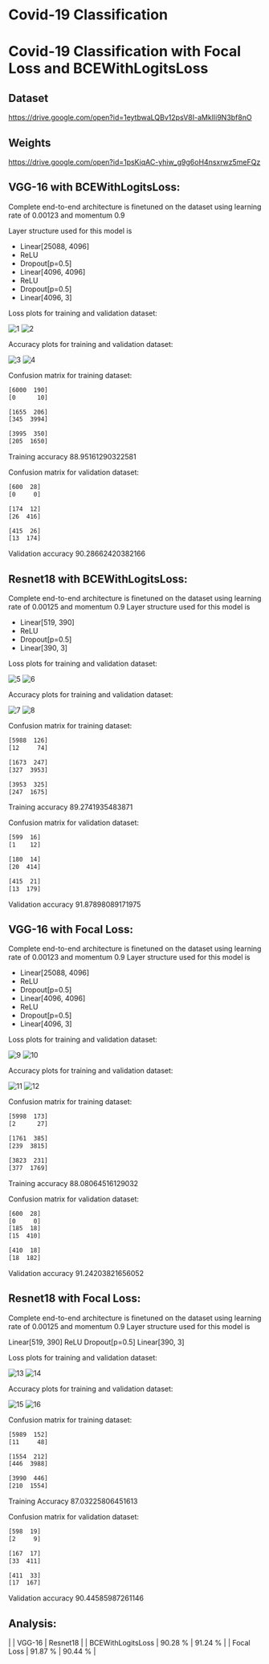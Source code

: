 # Covid-19 Classification

# Covid-19 Classification with Focal Loss and BCEWithLogitsLoss

## Dataset 
https://drive.google.com/open?id=1eytbwaLQBv12psV8I-aMkIli9N3bf8nO
## Weights
https://drive.google.com/open?id=1psKiqAC-yhiw_g9g6oH4nsxrwz5meFQz

## VGG-16 with BCEWithLogitsLoss:
Complete end-to-end architecture is finetuned on the dataset using learning rate of 0.00123 and momentum 0.9

Layer structure used for this model is
- Linear[25088, 4096]
- ReLU
- Dropout[p=0.5]
- Linear[4096, 4096]
- ReLU
- Dropout[p=0.5]
- Linear[4096, 3]

Loss plots for training and validation dataset:

![1](/Images/1.png)
![2](/Images/2.png)
 
Accuracy plots for training and validation dataset:

![3](/Images/3.png)
![4](/Images/4.png)

Confusion matrix for training dataset:

```bash
[6000  190]
[0      10]

[1655  206]
[345  3994]

[3995  350]
[205  1650]
```
Training accuracy 88.95161290322581

Confusion matrix for validation dataset:

```bash
[600  28]
[0     0]

[174  12]
[26  416]

[415  26]
[13  174]
```
Validation accuracy 90.28662420382166

## Resnet18 with BCEWithLogitsLoss:

Complete end-to-end architecture is finetuned on the dataset using learning rate of 0.00125 and momentum 0.9
Layer structure used for this model is

- Linear[519, 390]
- ReLU
- Dropout[p=0.5]
- Linear[390, 3]

Loss plots for training and validation dataset:

![5](/Images/5.png)
![6](/Images/6.png)

Accuracy plots for training and validation dataset:

![7](/Images/7.png)
![8](/Images/8.png)

Confusion matrix for training dataset:

```bash
[5988  126]
[12     74]

[1673  247]
[327  3953]

[3953  325]
[247  1675]
```
Training accuracy 89.2741935483871

Confusion matrix for validation dataset:

```bash
[599  16]
[1    12]

[180  14]
[20  414]

[415  21]
[13  179]
```
Validation accuracy 91.87898089171975

## VGG-16 with Focal Loss:
Complete end-to-end architecture is finetuned on the dataset using learning rate of 0.00123 and momentum 0.9
Layer structure used for this model is

- Linear[25088, 4096]
- ReLU
- Dropout[p=0.5]
- Linear[4096, 4096]
- ReLU
- Dropout[p=0.5]
- Linear[4096, 3]

Loss plots for training and validation dataset:

![9](/Images/9.png)
![10](/Images/10.png)

Accuracy plots for training and validation dataset:

![11](/Images/11.png)
![12](/Images/12.png)

Confusion matrix for training dataset:

```bash
[5998  173]
[2      27]

[1761  385]
[239  3815]

[3823  231]
[377  1769]
```
Training accuracy 88.08064516129032

Confusion matrix for validation dataset:

```bash
[600  28]
[0     0]
[185  18]
[15  410]

[410  18]
[18  182]
```
Validation accuracy 91.24203821656052

## Resnet18 with Focal Loss:
Complete end-to-end architecture is finetuned on the dataset using learning rate of 0.00125 and momentum 0.9
Layer structure used for this model is

Linear[519, 390]
ReLU
Dropout[p=0.5]
Linear[390, 3]

Loss plots for training and validation dataset:

![13](/Images/13.png)
![14](/Images/14.png)

Accuracy plots for training and validation dataset:

![15](/Images/15.png)
![16](/Images/16.png)

Confusion matrix for training dataset:

```bash
[5989  152]
[11     48]

[1554  212]
[446  3988]

[3990  446]
[210  1554]
```

Training Accuracy 87.03225806451613

Confusion matrix for validation dataset:

```bash
[598  19]
[2     9]

[167  17]
[33  411]

[411  33]
[17  167]
```
Validation accuracy 90.44585987261146

## Analysis:

|                   | VGG-16  | Resnet18 |
| BCEWithLogitsLoss | 90.28 % | 91.24 %  |
| Focal Loss        | 91.87 % | 90.44 %  |
